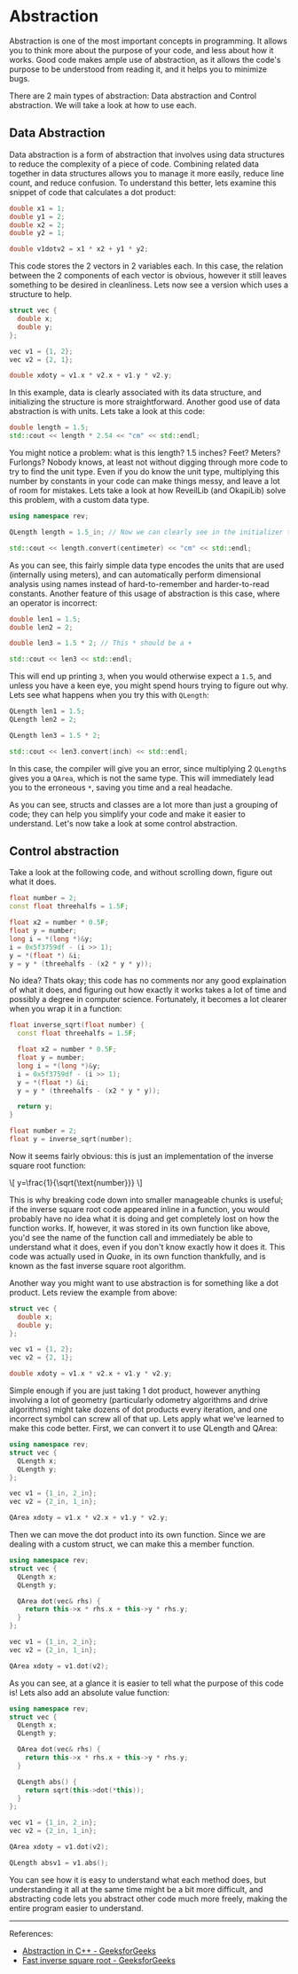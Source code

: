 # Abstraction

Abstraction is one of the most important concepts in programming. It allows you to think more about the purpose of your code, and less about how it works. Good code makes ample use of abstraction, as it allows the code's purpose to be understood from reading it, and it helps you to minimize bugs.

There are 2 main types of abstraction: Data abstraction and Control abstraction. We will take a look at how to use each.

## Data Abstraction

Data abstraction is a form of abstraction that involves using data structures to reduce the complexity of a piece of code. Combining related data together in data structures allows you to manage it more easily, reduce line count, and reduce confusion. To understand this better, lets examine this snippet of code that calculates a dot product:

```cpp
double x1 = 1;
double y1 = 2;
double x2 = 2;
double y2 = 1;

double v1dotv2 = x1 * x2 + y1 * y2;
```

This code stores the 2 vectors in 2 variables each. In this case, the relation between the 2 components of each vector is obvious, however it still leaves something to be desired in cleanliness. Lets now see a version which uses a structure to help.

```cpp
struct vec {
  double x;
  double y;
};

vec v1 = {1, 2};
vec v2 = {2, 1};

double xdoty = v1.x * v2.x + v1.y * v2.y;
```

In this example, data is clearly associated with its data structure, and initializing the structure is more straightforward. Another good use of data abstraction is with units. Lets take a look at this code:

```cpp
double length = 1.5;
std::cout << length * 2.54 << "cm" << std::endl;
```

You might notice a problem: what is this length? 1.5 inches? Feet? Meters? Furlongs? Nobody knows, at least not without digging through more code to try to find the unit type. Even if you do know the unit type, multiplying this number by constants in your code can make things messy, and leave a lot of room for mistakes. Lets take a look at how ReveilLib (and OkapiLib) solve this problem, with a custom data type.

```cpp
using namespace rev;

QLength length = 1.5_in; // Now we can clearly see in the initializer that this is in inches

std::cout << length.convert(centimeter) << "cm" << std::endl;
```

As you can see, this fairly simple data type encodes the units that are used (internally using meters), and can automatically perform dimensional analysis using names instead of hard-to-remember and harder-to-read constants. Another feature of this usage of abstraction is this case, where an operator is incorrect:

```cpp
double len1 = 1.5;
double len2 = 2;

double len3 = 1.5 * 2; // This * should be a +

std::cout << len3 << std::endl;
```

This will end up printing `3`, when you would otherwise expect a `1.5`, and unless you have a keen eye, you might spend hours trying to figure out why. Lets see what happens when you try this with `QLength`:

```cpp
QLength len1 = 1.5;
QLength len2 = 2;

QLength len3 = 1.5 * 2;

std::cout << len3.convert(inch) << std::endl;
```

In this case, the compiler will give you an error, since multiplying 2 `QLength`s gives you a `QArea`, which is not the same type. This will immediately lead you to the erroneous `*`, saving you time and a real headache.

As you can see, structs and classes are a lot more than just a grouping of code; they can help you simplify your code and make it easier to understand. Let's now take a look at some control abstraction.

## Control abstraction

Take a look at the following code, and without scrolling down, figure out what it does.

```cpp
float number = 2;
const float threehalfs = 1.5F;

float x2 = number * 0.5F;
float y = number;
long i = *(long *)&y;
i = 0x5f3759df - (i >> 1);
y = *(float *) &i;
y = y * (threehalfs - (x2 * y * y));
```

No idea? Thats okay; this code has no comments nor any good explaination of what it does, and figuring out how exactly it works takes a lot of time and possibly a degree in computer science. Fortunately, it becomes a lot clearer when you wrap it in a function:

```cpp
float inverse_sqrt(float number) {
  const float threehalfs = 1.5F;

  float x2 = number * 0.5F;
  float y = number;
  long i = *(long *)&y;
  i = 0x5f3759df - (i >> 1);
  y = *(float *) &i;
  y = y * (threehalfs - (x2 * y * y));

  return y;
}

float number = 2;
float y = inverse_sqrt(number);
```

Now it seems fairly obvious: this is just an implementation of the inverse square root function:

\\[ y=\frac{1}{\sqrt{\text{number}}} \\]

This is why breaking code down into smaller manageable chunks is useful; if the inverse square root code appeared inline in a function, you would probably have no idea what it is doing and get completely lost on how the function works. If, however, it was stored in its own function like above, you'd see the name of the function call and immediately be able to understand what it does, even if you don't know exactly how it does it. This code was actually used in *Quake*, in its own function thankfully, and is known as the fast inverse square root algorithm.

Another way you might want to use abstraction is for something like a dot product. Lets review the example from above:

```cpp
struct vec {
  double x;
  double y;
};

vec v1 = {1, 2};
vec v2 = {2, 1};

double xdoty = v1.x * v2.x + v1.y * v2.y;
```

Simple enough if you are just taking 1 dot product, however anything involving a lot of geometry (particularly odometry algorithms and drive algorithms) might take dozens of dot products every iteration, and one incorrect symbol can screw all of that up. Lets apply what we've learned to make this code better. First, we can convert it to use QLength and QArea:

```cpp
using namespace rev;
struct vec {
  QLength x;
  QLength y;
};

vec v1 = {1_in, 2_in};
vec v2 = {2_in, 1_in};

QArea xdoty = v1.x * v2.x + v1.y * v2.y;
```

Then we can move the dot product into its own function. Since we are dealing with a custom struct, we can make this a member function.

```cpp
using namespace rev;
struct vec {
  QLength x;
  QLength y;

  QArea dot(vec& rhs) {
    return this->x * rhs.x + this->y * rhs.y;
  }
};

vec v1 = {1_in, 2_in};
vec v2 = {2_in, 1_in};

QArea xdoty = v1.dot(v2);
```

As you can see, at a glance it is easier to tell what the purpose of this code is! Lets also add an absolute value function:

```cpp
using namespace rev;
struct vec {
  QLength x;
  QLength y;

  QArea dot(vec& rhs) {
    return this->x * rhs.x + this->y * rhs.y;
  }

  QLength abs() {
    return sqrt(this->dot(*this));
  }
};

vec v1 = {1_in, 2_in};
vec v2 = {2_in, 1_in};

QArea xdoty = v1.dot(v2);

QLength absv1 = v1.abs();
```

You can see how it is easy to understand what each method does, but understanding it all at the same time might be a bit more difficult, and abstracting code lets you abstract other code much more freely, making the entire program easier to understand.

---

References:

- [Abstraction in C++ - GeeksforGeeks](https://www.geeksforgeeks.org/abstraction-in-cpp/)
- [Fast inverse square root - GeeksforGeeks](https://www.geeksforgeeks.org/fast-inverse-square-root/)